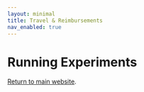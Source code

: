 ```yaml
---
layout: minimal
title: Travel & Reimbursements
nav_enabled: true
---
```


# Running Experiments
[Return to main website]({{site.baseurl}}/).

